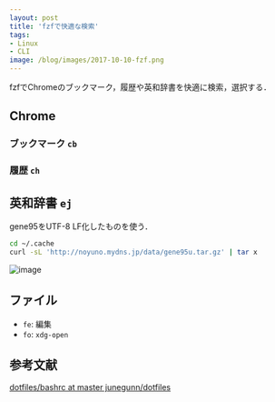 ```yaml
---
layout: post
title: 'fzfで快適な検索'
tags:
- Linux
- CLI
image: /blog/images/2017-10-10-fzf.png
---
```


fzfでChromeのブックマーク，履歴や英和辞書を快適に検索，選択する．

## Chrome

### ブックマーク `cb`

<script src="https://gist-it.appspot.com/http://github.com/noyuno/dotfiles/raw/master/.zsh_aliases?slice=583:612"></script>


### 履歴 `ch`

<script src="https://gist-it.appspot.com/http://github.com/noyuno/dotfiles/raw/master/.zsh_aliases?slice=562:582"></script>


## 英和辞書 `ej`

gene95をUTF-8 LF化したものを使う．

~~~sh
cd ~/.cache
curl -sL 'http://noyuno.mydns.jp/data/gene95u.tar.gz' | tar x
~~~

<script src="https://gist-it.appspot.com/http://github.com/noyuno/dotfiles/raw/master/.zsh_aliases?slice=331:336"></script>

![image]({{page.image}})

## ファイル

- `fe`: 編集
- `fo`: `xdg-open`

## 参考文献

[dotfiles/bashrc at master junegunn/dotfiles](https://github.com/junegunn/dotfiles/blob/master/bashrc)

